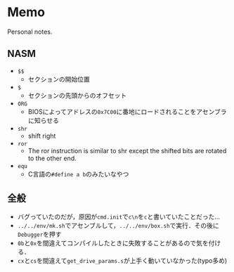 # Memo

Personal notes.

## NASM

- `$$`
  - セクションの開始位置
- `$`
  - セクションの先頭からのオフセット
- `ORG`
  - BIOSによってアドレスの`0x7C00`に番地にロードされることをアセンブラに知らせる
- `shr`
  - shift right
- `ror`
  - The ror instruction is similar to shr except the shifted bits are rotated to the other end.
- `equ`
  - C言語の`#define a b`のみたいなやつ

## 全般

- バグっていたのだが，原因が`cmd.init`で`c\n`を`c`と書いていたことだった…
- `../../env/mk.sh`でアセンブルして，`../../env/box.sh`で実行．その後に`Debugger`を押す
- `0b`と`0x`を間違えてコンパイルしたときに失敗することがあるので気を付ける．
- `cx`と`cs`を間違えて`get_drive_params.s`が上手く動いていなかった(typo多め)
